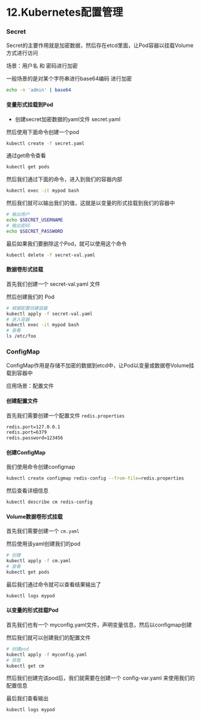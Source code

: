# 12.Kubernetes配置管理

### Secret

Secret的主要作用就是加密数据，然后存在etcd里面，让Pod容器以挂载Volume方式进行访问

场景：用户名 和 密码进行加密

一般场景的是对某个字符串进行base64编码 进行加密

```bash
echo -n 'admin' | base64
```

#### 变量形式挂载到Pod

* 创建secret加密数据的yaml文件 secret.yaml

然后使用下面命令创建一个pod

```bash
kubectl create -f secret.yaml
```

通过get命令查看

```bash
kubectl get pods
```

然后我们通过下面的命令，进入到我们的容器内部

```bash
kubectl exec -it mypod bash
```

然后我们就可以输出我们的值，这就是以变量的形式挂载到我们的容器中

```bash
# 输出用户
echo $SECRET_USERNAME
# 输出密码
echo $SECRET_PASSWORD
```

最后如果我们要删除这个Pod，就可以使用这个命令

```bash
kubectl delete -f secret-val.yaml
```

#### 数据卷形式挂载

首先我们创建一个 secret-val.yaml 文件

然后创建我们的 Pod

```bash
# 根据配置创建容器
kubectl apply -f secret-val.yaml
# 进入容器
kubectl exec -it mypod bash
# 查看
ls /etc/foo
```

### ConfigMap

ConfigMap作用是存储不加密的数据到etcd中，让Pod以变量或数据卷Volume挂载到容器中

应用场景：配置文件

#### 创建配置文件

首先我们需要创建一个配置文件 `redis.properties`

```bash
redis.port=127.0.0.1
redis.port=6379
redis.password=123456
```

#### 创建ConfigMap

我们使用命令创建configmap

```bash
kubectl create configmap redis-config --from-file=redis.properties
```

然后查看详细信息

```bash
kubectl describe cm redis-config
```

#### Volume数据卷形式挂载

首先我们需要创建一个 `cm.yaml`

然后使用该yaml创建我们的pod

```bash
# 创建
kubectl apply -f cm.yaml
# 查看
kubectl get pods
```

最后我们通过命令就可以查看结果输出了

```bash
kubectl logs mypod
```

#### 以变量的形式挂载Pod

首先我们也有一个 myconfig.yaml文件，声明变量信息，然后以configmap创建

然后我们就可以创建我们的配置文件

```bash
# 创建pod
kubectl apply -f myconfig.yaml
# 获取
kubectl get cm
```

然后我们创建完该pod后，我们就需要在创建一个 config-var.yaml 来使用我们的配置信息

最后我们查看输出

```bash
kubectl logs mypod
```
